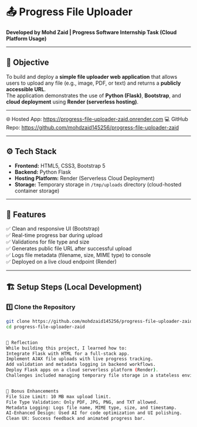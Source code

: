 
# 📤 Progress File Uploader  
**Developed by Mohd Zaid | Progress Software Internship Task (Cloud Platform Usage)**  

---

## 🚀 Objective  
To build and deploy a **simple file uploader web application** that allows users to upload any file (e.g., image, PDF, or text) and returns a **publicly accessible URL**.  
The application demonstrates the use of **Python (Flask)**, **Bootstrap**, and **cloud deployment** using **Render (serverless hosting)**.  

---
🌐 Hosted App: https://progress-file-uploader-zaid.onrender.com
   💻 GitHub Repo: https://github.com/mohdzaid145256/progress-file-uploader-zaid


---

## ⚙️ Tech Stack  
- **Frontend:** HTML5, CSS3, Bootstrap 5  
- **Backend:** Python Flask  
- **Hosting Platform:** Render (Serverless Cloud Deployment)  
- **Storage:** Temporary storage in `/tmp/uploads` directory (cloud-hosted container storage)  

---

## 🧩 Features  
✅ Clean and responsive UI (Bootstrap)  
✅ Real-time progress bar during upload  
✅ Validations for file type and size  
✅ Generates public file URL after successful upload  
✅ Logs file metadata (filename, size, MIME type) to console  
✅ Deployed on a live cloud endpoint (Render)  

---

## 🏗️ Setup Steps (Local Development)

### 1️⃣ Clone the Repository
```bash
git clone https://github.com/mohdzaid145256/progress-file-uploader-zaid.git
cd progress-file-uploader-zaid


🧠 Reflection
While building this project, I learned how to:
Integrate Flask with HTML for a full-stack app.
Implement AJAX file uploads with live progress tracking.
Add validation and metadata logging in backend workflows.
Deploy Flask apps on a cloud serverless platform (Render).
Challenges included managing temporary file storage in a stateless environment, which was solved using Flask’s dynamic directory creation (os.makedirs()).


🧰 Bonus Enhancements
File Size Limit: 10 MB max upload limit.
File Type Validation: Only PDF, JPG, PNG, and TXT allowed.
Metadata Logging: Logs file name, MIME type, size, and timestamp.
AI-Enhanced Design: Used AI for code optimization and UI polishing.
Clean UX: Success feedback and animated progress bar.


